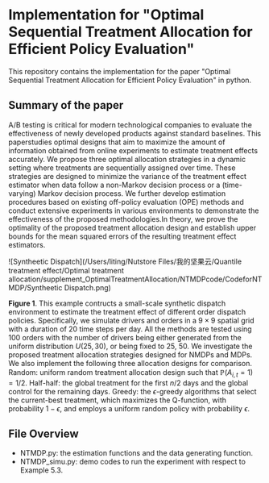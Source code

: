 # Implementation for "Optimal Sequential Treatment Allocation for Efficient Policy Evaluation"

This repository contains the implementation for the paper "Optimal Sequential Treatment Allocation for Efficient Policy Evaluation" in python.

## Summary of the paper

A/B testing is critical  for modern technological companies to evaluate the effectiveness of newly developed products against standard baselines. This paperstudies optimal designs that aim to maximize the amount of information obtained from online experiments to estimate treatment effects accurately. We propose three optimal allocation strategies in a dynamic setting where treatments are sequentially assigned over time. These strategies are designed to minimize the variance of the treatment effect estimator when data follow a non-Markov decision process or a (time-varying) Markov decision process. We further develop estimation procedures based on existing off-policy evaluation (OPE) methods and conduct extensive experiments in various environments to demonstrate the effectiveness of the proposed methodologies.In theory, we prove the optimality of the proposed treatment allocation design and establish upper bounds for the mean squared errors of the resulting treatment effect estimators. 

![Syntheetic Dispatch](/Users/liting/Nutstore Files/我的坚果云/Quantile treatment effect/Optimal treatment allocation/supplement_OptimalTreatmentAllocation/NTMDPcode/CodeforNTMDP/Syntheetic Dispatch.png)

**Figure 1**. This example contructs a  small-scale synthetic dispatch environment to estimate the treatment effect of different order dispatch policies. Specifically, we simulate drivers and orders in a $9 \times 9$ spatial grid with a duration of 20 time steps per day. All the methods are tested using 100 orders with the number of drivers being either generated from the uniform distribution $U(25, 30)$, or being fixed to 25, 50.  We investigate the proposed treatment allocation strategies designed for NMDPs and MDPs. We also implement the following three allocation designs for comparison. Random: uniform random treatment allocation design such that $\mathbb{P}(A_{i,t} = 1) = 1/2$. Half-half: the global treatment for the first $n/2$ days and the global control for the remaining days. Greedy: the $\epsilon$-greedy algorithms that select the current-best treatment, which maximizes the Q-function, with probability $1 - \epsilon$, and employs a uniform random policy with probability $\epsilon$.

## File Overview

- NTMDP.py: the estimation functions and the data generating function.
- NTMDP_simu.py: demo codes to run the experiment with respect to Example 5.3.